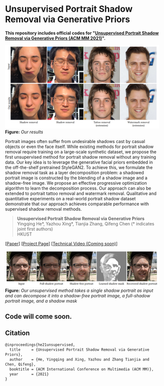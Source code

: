 # Unsupervised Portrait Shadow Removal via Generative Priors


**This repository includes official codes for "[Unsupervised Portrait Shadow Removal via Generative Priors (ACM MM 2021)](https://arxiv.org/abs/)".** 

![](./figures/teaser.png)
**Figure:** *Our results*

Portrait images often suffer from undesirable shadows cast by casual objects or even the face itself. While existing methods for portrait shadow removal require training on a large-scale synthetic dataset, we propose the first unsupervised method for portrait shadow removal without any training data. Our key idea is to leverage the generative facial priors embedded in the off-the-shelf pretrained StyleGAN2. To achieve this, we formulate the shadow removal task as a layer decomposition problem: a shadowed portrait image is constructed by the blending of a shadow image and a shadow-free image. We propose an effective progressive optimization algorithm to learn the decomposition process. Our approach can also be extended to portrait tattoo removal and watermark removal. Qualitative and quantitative experiments on a real-world portrait shadow dataset demonstrate that our approach achieves comparable performance with supervised shadow removal methods. 

> **Unsupervised Portrait Shadow Removal via Generative Priors** <br>
>  Yingqing He*, Yazhou Xing*, Tianjia Zhang, Qifeng Chen (* indicates joint first authors)<br>
>  HKUST <br>

[[Paper](https://arxiv.org/)] 
[[Project Page](TBA)]
[[Technical Video (Coming soon)](TBA)]

![](./figures/method_01.png)
**Figure:** *Our unsupervised method takes a single shadow portrait as input and can decompose it into a shadow-free portrait image, a full-shadow portrait image, and a shadow mask*

## Code will come soon.


## Citation

```
@inproceedings{he21unsupervised,
  title     = {Unsupervised Portrait Shadow Removal via Generative Priors},
  author    = {He, Yingqing and Xing, Yazhou and Zhang Tianjia and Chen, Qifeng},
  booktitle = {ACM International Conference on Multimedia (ACM MM)},
  year      = {2021}
}
```